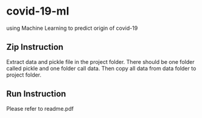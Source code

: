 # covid-19-ml
using Machine Learning to predict origin of covid-19

## Zip Instruction
Extract data and pickle file in the project folder. There should be one folder called pickle and one folder call data.
Then copy all data from data folder to project folder.

## Run Instruction
Please refer to readme.pdf

